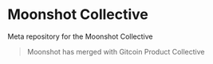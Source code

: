 # Moonshot Collective
Meta repository for the Moonshot Collective

> Moonshot has merged with Gitcoin Product Collective
